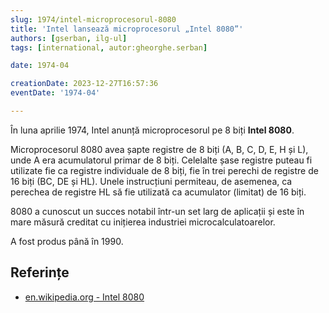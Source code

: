 ```yaml
---
slug: 1974/intel-microprocesorul-8080
title: 'Intel lansează microprocesorul „Intel 8080”'
authors: [gserban, ilg-ul]
tags: [international, autor:gheorghe.serban]

date: 1974-04

creationDate: 2023-12-27T16:57:36
eventDate: '1974-04'

---
```


În luna aprilie 1974, Intel anunță microprocesorul pe 8 biți **Intel 8080**.

<!-- truncate -->

Microprocesorul 8080 avea șapte registre de 8 biți (A, B, C, D, E, H și L),
unde A era acumulatorul primar de 8 biți. Celelalte șase registre puteau
fi utilizate fie ca registre individuale de 8 biți, fie în trei perechi
de registre de 16 biți (BC, DE și HL). Unele instrucțiuni permiteau,
de asemenea, ca perechea de registre HL să fie utilizată ca acumulator
(limitat) de 16 biți.

8080 a cunoscut un succes notabil într-un set larg de aplicații și este
în mare măsură creditat cu inițierea industriei microcalculatoarelor.

A fost produs până în 1990.

## Referințe

- [en.wikipedia.org - Intel 8080](https://en.wikipedia.org/wiki/Intel_8080)
